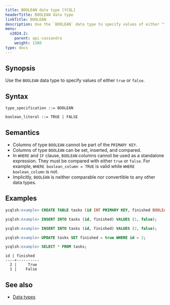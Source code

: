 ```yaml
---
title: BOOLEAN data type [YCQL]
headerTitle: BOOLEAN data type
linkTitle: BOOLEAN
description: Use the `BOOLEAN` data type to specify values of either "true" or "false".
menu:
  v2024.2:
    parent: api-cassandra
    weight: 1380
type: docs
---
```


## Synopsis

Use the `BOOLEAN` data type to specify values of either `true` or `false`.

## Syntax

```
type_specification ::= BOOLEAN

boolean_literal ::= TRUE | FALSE
```

## Semantics

- Columns of type `BOOLEAN` cannot be part of the `PRIMARY KEY`.
- Columns of type `BOOLEAN` can be set, inserted, and compared.
- In `WHERE` and `IF` clause, `BOOLEAN` columns cannot be used as a standalone expression. They must be compared with either `true` or `false`. For example, `WHERE boolean_column = TRUE` is valid while `WHERE boolean_column` is not.
- Implicitly, `BOOLEAN` is neither comparable nor convertible to any other data types.

## Examples

```sql
ycqlsh:example> CREATE TABLE tasks (id INT PRIMARY KEY, finished BOOLEAN);
```

```sql
ycqlsh:example> INSERT INTO tasks (id, finished) VALUES (1, false);
```

```sql
ycqlsh:example> INSERT INTO tasks (id, finished) VALUES (2, false);
```

```sql
ycqlsh:example> UPDATE tasks SET finished = true WHERE id = 2;
```

```sql
ycqlsh:example> SELECT * FROM tasks;
```

```
id | finished
----+----------
  2 |     True
  1 |    False
```

## See also

- [Data types](..#data-types)
